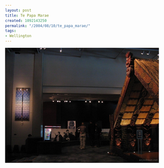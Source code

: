 ```yaml
---
layout: post
title: Te Papa Marae
created: 1092143250
permalink: "/2004/08/10/te_papa_marae/"
tags:
- Wellington
---
```


<img src="/image/images/129_2943-1038.jpg"/>

